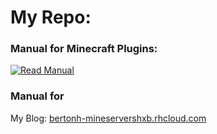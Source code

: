 # My Repo:

### Manual for Minecraft Plugins:

[![Read Manual](https://cdn2.iconfinder.com/data/icons/buttons-9/128/Button_Next-01.png)](https://github.com/D0048/CraftPlugins/blob/master/README_MineCraft.md)<br>

### Manual for 

My Blog: [bertonh-mineservershxb.rhcloud.com](http://bertonh-mineservershxb.rhcloud.com)
